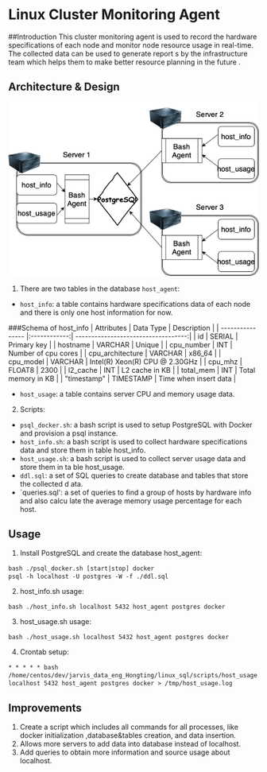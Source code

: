 # Linux Cluster Monitoring Agent

##Introduction
This cluster monitoring agent is used to record the hardware specifications of each node and
 monitor node resource usage in real-time. The collected data can be used to generate report
s by the infrastructure team which helps them to make better resource planning in the future
.

## Architecture & Design

![diagram](./assets/architecture.png)

1. There are two tables in the database `host_agent`:
  * `host_info`: a table contains hardware specifications data of each node and there is only one host information for now.

###Schema of host_info
| Attributes       | Data Type    | Description                         |
| ---------------- |:------------:| -----------------------------------:|
| id               | SERIAL       | Primary key                         |
| hostname         | VARCHAR      | Unique                              |
| cpu_number       | INT          | Number of cpu cores                 |
| cpu_architecture | VARCHAR      | x86_64                              |
| cpu_model        | VARCHAR      | Intel(R) Xeon(R) CPU @ 2.30GHz      |
| cpu_mhz          | FLOAT8       | 2300                                |
| l2_cache         | INT          | L2 cache in KB                      |
| total_mem        | INT          | Total memory in KB                  |
| "timestamp"      | TIMESTAMP    | Time when insert data               |
  * `host_usage`: a table contains server CPU and memory usage data.
2. Scripts:
  * `psql_docker.sh`: a bash script is used to setup PostgreSQL with Docker and provision a
psql instance.
  * `host_info.sh`: a bash script is used to collect hardware specifications data and store
them in table host_info.
  * `host_usage.sh`: a bash script is used to collect server usage data and store them in ta
ble host_usage.
  * `ddl.sql`: a set of SQL queries to create database and tables that store the collected d
ata.
  * `queries.sql': a set of queries to find a group of hosts by hardware info and also calcu
late the average memory usage percentage for each host.

## Usage
1. Install PostgreSQL and create the database host_agent:
```
bash ./psql_docker.sh [start|stop] docker
psql -h localhost -U postgres -W -f ./ddl.sql
```

2. host_info.sh usage:
```
bash ./host_info.sh localhost 5432 host_agent postgres docker
```

3. host_usage.sh usage:
```
bash ./host_usage.sh localhost 5432 host_agent postgres docker
```

4. Crontab setup:
```
* * * * * bash /home/centos/dev/jarvis_data_eng_Hongting/linux_sql/scripts/host_usage.sh localhost 5432 host_agent postgres docker > /tmp/host_usage.log
```

## Improvements
1. Create a script which includes all commands for all processes, like docker initialization
,database&tables creation, and data insertion.
2. Allows more servers to add data into database instead of localhost.
3. Add queries to obtain more information and source usage about localhost.
